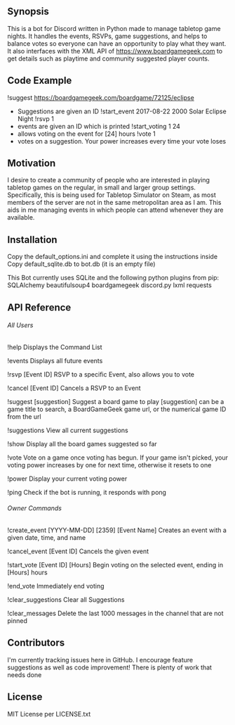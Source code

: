 ## Synopsis

This is a bot for Discord written in Python made to manage tabletop game nights. It handles the events, RSVPs, game suggestions, and helps to balance votes so everyone can have an opportunity to play what they want. It also interfaces with the XML API of https://www.boardgamegeek.com to get details such as playtime and community suggested player counts.

## Code Example

!suggest https://boardgamegeek.com/boardgame/72125/eclipse
- Suggestions are given an ID
!start_event 2017-08-22 2000 Solar Eclipse Night
!rsvp 1
- events are given an ID which is printed
!start_voting 1 24
- allows voting on the event for [24] hours
!vote 1
- votes on a suggestion. Your power increases every time your vote loses

## Motivation

I desire to create a community of people who are interested in playing tabletop games on the regular, in small and larger group settings. Specifically, this is being used for Tabletop Simulator on Steam, as most members of the server are not in the same metropolitan area as I am. This aids in me managing events in which people can attend whenever they are available.

## Installation

Copy the default_options.ini and complete it using the instructions inside
Copy default_sqlite.db to bot.db (it is an empty file)

This Bot currently uses SQLite and the following python plugins from pip:
SQLAlchemy
beautifulsoup4
boardgamegeek
discord.py
lxml
requests

## API Reference
###### All Users
!help
Displays the Command List

!events
Displays all future events

!rsvp [Event ID]
RSVP to a specific Event, also allows you to vote

!cancel [Event ID]
Cancels a RSVP to an Event

!suggest [suggestion]
Suggest a board game to play
[suggestion] can be a game title to search, a BoardGameGeek game url, or the numerical game ID from the url

!suggestions
View all current suggestions

!show
Display all the board games suggested so far

!vote
Vote on a game once voting has begun. If your game isn't picked, your voting power increases by one for next time, otherwise it resets to one

!power
Display your current voting power

!ping
Check if the bot is running, it responds with pong

###### Owner Commands
!create_event [YYYY-MM-DD] [2359] [Event Name]
Creates an event with a given date, time, and name

!cancel_event [Event ID]
Cancels the given event

!start_vote [Event ID] [Hours]
Begin voting on the selected event, ending in [Hours] hours

!end_vote
Immediately end voting

!clear_suggestions
Clear all Suggestions

!clear_messages
Delete the last 1000 messages in the channel that are not pinned

## Contributors

I'm currently tracking issues here in GitHub. I encourage feature suggestions as well as code improvement! There is plenty of work that needs done

## License

MIT License per LICENSE.txt